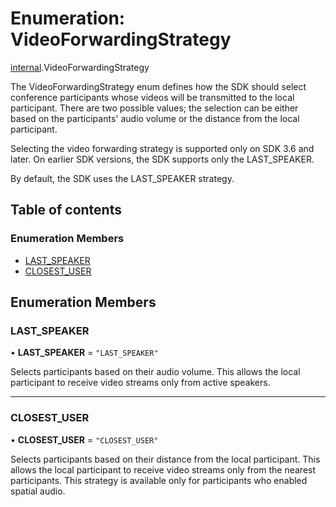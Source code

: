 # Enumeration: VideoForwardingStrategy

[internal](../modules/internal.md).VideoForwardingStrategy

The VideoForwardingStrategy enum defines how the SDK should select conference participants whose videos will be transmitted to the local participant.
There are two possible values; the selection can be either based on the participants' audio volume or the distance from the local participant.

Selecting the video forwarding strategy is supported only on SDK 3.6 and later. On earlier SDK versions, the SDK supports only the LAST_SPEAKER.

By default, the SDK uses the LAST_SPEAKER strategy.

## Table of contents

### Enumeration Members

- [LAST\_SPEAKER](internal.VideoForwardingStrategy.md#last_speaker)
- [CLOSEST\_USER](internal.VideoForwardingStrategy.md#closest_user)

## Enumeration Members

### LAST\_SPEAKER

• **LAST\_SPEAKER** = ``"LAST_SPEAKER"``

Selects participants based on their audio volume. This allows the local participant to receive video streams only from active speakers.

___

### CLOSEST\_USER

• **CLOSEST\_USER** = ``"CLOSEST_USER"``

Selects participants based on their distance from the local participant. This allows the local participant to receive video streams only from the nearest participants. This strategy is available only for participants who enabled spatial audio.
